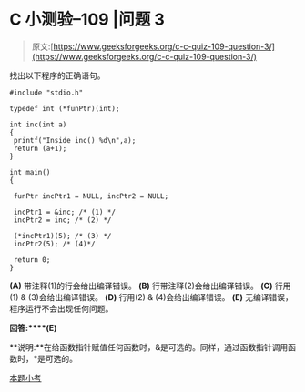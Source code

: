 # C 小测验–109 |问题 3

> 原文:[https://www.geeksforgeeks.org/c-c-quiz-109-question-3/](https://www.geeksforgeeks.org/c-c-quiz-109-question-3/)

找出以下程序的正确语句。

```
#include "stdio.h"

typedef int (*funPtr)(int);

int inc(int a)
{
 printf("Inside inc() %d\n",a);
 return (a+1);
}

int main()
{

 funPtr incPtr1 = NULL, incPtr2 = NULL;

 incPtr1 = &inc; /* (1) */
 incPtr2 = inc; /* (2) */

 (*incPtr1)(5); /* (3) */
 incPtr2(5); /* (4)*/

 return 0;
}
```

**(A)** 带注释(1)的行会给出编译错误。
**(B)** 行带注释(2)会给出编译错误。
**(C)** 行用(1) & (3)会给出编译错误。
**(D)** 行用(2) & (4)会给出编译错误。
**(E)** 无编译错误，程序运行不会出现任何问题。

**回答:****(E)**

**说明:**在给函数指针赋值任何函数时，&是可选的。同样，通过函数指针调用函数时，*是可选的。

[本题小考](https://www.geeksforgeeks.org/c-quiz-109-gq/)